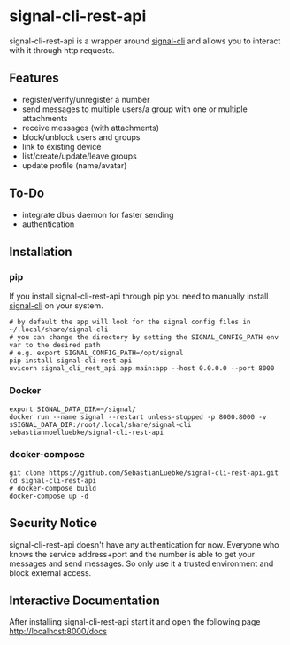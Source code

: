 # signal-cli-rest-api
signal-cli-rest-api is a wrapper around [signal-cli](https://github.com/AsamK/signal-cli) and allows you to interact with it through http requests.

## Features
* register/verify/unregister a number
* send messages to multiple users/a group with one or multiple attachments
* receive messages (with attachments)
* block/unblock users and groups
* link to existing device
* list/create/update/leave groups
* update profile (name/avatar)

## To-Do
* integrate dbus daemon for faster sending
* authentication

## Installation

### pip

If you install signal-cli-rest-api through pip you need to manually install [signal-cli](https://github.com/AsamK/signal-cli) on your system.

```console
# by default the app will look for the signal config files in ~/.local/share/signal-cli
# you can change the directory by setting the SIGNAL_CONFIG_PATH env var to the desired path
# e.g. export SIGNAL_CONFIG_PATH=/opt/signal
pip install signal-cli-rest-api
uvicorn signal_cli_rest_api.app.main:app --host 0.0.0.0 --port 8000
```

### Docker

```console
export SIGNAL_DATA_DIR=~/signal/
docker run --name signal --restart unless-stopped -p 8000:8000 -v $SIGNAL_DATA_DIR:/root/.local/share/signal-cli sebastiannoelluebke/signal-cli-rest-api
```

### docker-compose
```console
git clone https://github.com/SebastianLuebke/signal-cli-rest-api.git
cd signal-cli-rest-api
# docker-compose build
docker-compose up -d
```

## Security Notice
signal-cli-rest-api doesn't have any authentication for now. Everyone who knows the service address+port and the number is able to get your messages and send messages. So only use it a trusted environment and block external access.

## Interactive Documentation

After installing signal-cli-rest-api start it and open the following page [http://localhost:8000/docs](http://localhost:8000/docs)

